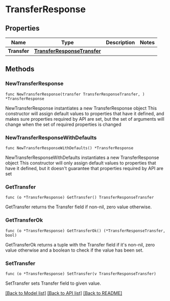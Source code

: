 # TransferResponse

## Properties

Name | Type | Description | Notes
------------ | ------------- | ------------- | -------------
**Transfer** | [**TransferResponseTransfer**](transferResponse_transfer.md) |  | 

## Methods

### NewTransferResponse

`func NewTransferResponse(transfer TransferResponseTransfer, ) *TransferResponse`

NewTransferResponse instantiates a new TransferResponse object
This constructor will assign default values to properties that have it defined,
and makes sure properties required by API are set, but the set of arguments
will change when the set of required properties is changed

### NewTransferResponseWithDefaults

`func NewTransferResponseWithDefaults() *TransferResponse`

NewTransferResponseWithDefaults instantiates a new TransferResponse object
This constructor will only assign default values to properties that have it defined,
but it doesn't guarantee that properties required by API are set

### GetTransfer

`func (o *TransferResponse) GetTransfer() TransferResponseTransfer`

GetTransfer returns the Transfer field if non-nil, zero value otherwise.

### GetTransferOk

`func (o *TransferResponse) GetTransferOk() (*TransferResponseTransfer, bool)`

GetTransferOk returns a tuple with the Transfer field if it's non-nil, zero value otherwise
and a boolean to check if the value has been set.

### SetTransfer

`func (o *TransferResponse) SetTransfer(v TransferResponseTransfer)`

SetTransfer sets Transfer field to given value.



[[Back to Model list]](../README.md#documentation-for-models) [[Back to API list]](../README.md#documentation-for-api-endpoints) [[Back to README]](../README.md)


